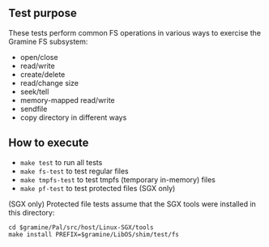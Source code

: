 Test purpose
------------

These tests perform common FS operations in various ways to exercise the Gramine FS subsystem:

- open/close
- read/write
- create/delete
- read/change size
- seek/tell
- memory-mapped read/write
- sendfile
- copy directory in different ways

How to execute
--------------

- `make test` to run all tests
- `make fs-test` to test regular files
- `make tmpfs-test` to test tmpfs (temporary in-memory) files
- `make pf-test` to test protected files (SGX only)

(SGX only) Protected file tests assume that the SGX tools were installed in this directory:

```
cd $gramine/Pal/src/host/Linux-SGX/tools
make install PREFIX=$gramine/LibOS/shim/test/fs
```
